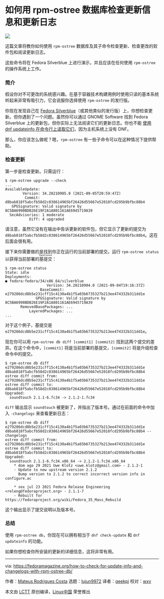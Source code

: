 [#]: subject: "How to check for update info and changelogs with rpm-ostree db"
[#]: via: "https://fedoramagazine.org/how-to-check-for-update-info-and-changelogs-with-rpm-ostree-db/"
[#]: author: "Mateus Rodrigues Costa https://fedoramagazine.org/author/mateusrodcosta/"
[#]: collector: "lujun9972"
[#]: translator: "geekpi"
[#]: reviewer: "wxy"
[#]: publisher: "wxy"
[#]: url: "https://linux.cn/article-13803-1.html"

如何用 rpm-ostree 数据库检查更新信息和更新日志
======

![][1]

这篇文章将教你如何使用 `rpm-ostree` 数据库及其子命令检查更新、检查更改的软件包和阅读更新日志。

这些命令将在 Fedora Silverblue 上进行演示，并且应该在任何使用 `rpm-ostree` 的操作系统上工作。

### 简介

假设你对不可更改的系统感兴趣。在基于容器技术构建用例时使用只读的基本系统听起来非常有吸引力，它会说服你选择使用 `rpm-ostree` 的发行版。

你现在发现自己在 [Fedora Silverblue][4]（或其他类似的发行版）上，你想检查更新。但你遇到了一个问题。虽然你可以通过 GNOME Software 找到 Fedora Silverblue 上的更新包，但你实际上无法阅读它们的更新日志。你也不能 [使用 dnf updateinfo 在命令行上读取它们][5]，因为主机系统上没有 DNF。

那么，你应该怎么做呢？嗯，`rpm-ostree` 有一些子命令可以在这种情况下提供帮助。

### 检查更新

第一步是检查更新。只需运行：

```
$ rpm-ostree upgrade --check
...
AvailableUpdate:
        Version: 34.20210905.0 (2021-09-05T20:59:47Z)
         Commit: d8bab818f5abcfb58d2c038614965bf26426d55667e52018fcd295b9bfbc88b4
   GPGSignature: Valid signature by 8C5BA6990BDB26E19F2A1A801161AE6945719A39
  SecAdvisories: 1 moderate
           Diff: 4 upgraded
```

请注意，虽然它没有在输出中告诉更新的软件包，但它显示了更新的提交为 `d8bab818f5abcfb58d2c038614965bf26426d55667e52018fcd295b9bfbc88b4`。这在后面会很有用。

接下来你需要做的是找到你正在运行的当前部署的提交。运行 `rpm-ostree status` 以获得当前部署的<ruby>基提交<rt>BaseCommit</rt></ruby>：

```
$ rpm-ostree status
State: idle
Deployments:
● fedora:fedora/34/x86_64/silverblue
                   Version: 34.20210904.0 (2021-09-04T19:16:37Z)
                BaseCommit: e279286dcd8b5e231cff15c4130a4b1f5a03b6735327b213ee474332b311dd1e
              GPGSignature: Valid signature by 8C5BA6990BDB26E19F2A1A801161AE6945719A39
       RemovedBasePackages: ...
           LayeredPackages: ...
...
```

对于这个例子，基提交是`e279286dcd8b5e231cff15c4130a4b1f5a03b6735327b213ee474332b311dd1e`。

现在你可以用 `rpm-ostree db diff [commit1] [commit2]` 找到这两个提交的差异。在这个命令中，`[commit1]` 将是当前部署的基提交，`[commit2]` 将是升级检查命令中的提交。

```
$ rpm-ostree db diff e279286dcd8b5e231cff15c4130a4b1f5a03b6735327b213ee474332b311dd1e d8bab818f5abcfb58d2c038614965bf26426d55667e52018fcd295b9bfbc88b4
ostree diff commit from: e279286dcd8b5e231cff15c4130a4b1f5a03b6735327b213ee474332b311dd1e
ostree diff commit to:   d8bab818f5abcfb58d2c038614965bf26426d55667e52018fcd295b9bfbc88b4
Upgraded:
  soundtouch 2.1.1-6.fc34 -> 2.1.2-1.fc34
```

`diff` 输出显示 `soundtouch` 被更新了，并指出了版本号。通过在前面的命令中加入 `-changelogs` 来查看更新日志：

```
$ rpm-ostree db diff e279286dcd8b5e231cff15c4130a4b1f5a03b6735327b213ee474332b311dd1e d8bab818f5abcfb58d2c038614965bf26426d55667e52018fcd295b9bfbc88b4 --changelogs
ostree diff commit from: e279286dcd8b5e231cff15c4130a4b1f5a03b6735327b213ee474332b311dd1e
ostree diff commit to:   d8bab818f5abcfb58d2c038614965bf26426d55667e52018fcd295b9bfbc88b4
Upgraded:
  soundtouch 2.1.1-6.fc34.x86_64 -> 2.1.2-1.fc34.x86_64
    * dom ago 29 2021 Uwe Klotz <uwe.klotz@gmail.com> - 2.1.2-1
    - Update to new upstream version 2.1.2
      Bump version to 2.1.2 to correct incorrect version info in configure.ac

    * sex jul 23 2021 Fedora Release Engineering <releng@fedoraproject.org> - 2.1.1-7
    - Rebuilt for https://fedoraproject.org/wiki/Fedora_35_Mass_Rebuild
```

这个输出显示了提交说明以及版本号。

### 总结

使用 `rpm-ostree db`，你现在可以拥有相当于 `dnf check-update` 和 `dnf updateinfo` 的功能。

如果你想检查你所安装的更新的详细信息，这将非常有用。

--------------------------------------------------------------------------------

via: https://fedoramagazine.org/how-to-check-for-update-info-and-changelogs-with-rpm-ostree-db/

作者：[Mateus Rodrigues Costa][a]
选题：[lujun9972][b]
译者：[geekpi](https://github.com/geekpi)
校对：[wxy](https://github.com/wxy)

本文由 [LCTT](https://github.com/LCTT/TranslateProject) 原创编译，[Linux中国](https://linux.cn/) 荣誉推出

[a]: https://fedoramagazine.org/author/mateusrodcosta/
[b]: https://github.com/lujun9972
[1]: https://fedoramagazine.org/wp-content/uploads/2021/09/rpm-ostree-db_changelog-816x345.jpg
[2]: https://unsplash.com/@dancristianp?utm_source=unsplash&utm_medium=referral&utm_content=creditCopyText
[3]: https://unsplash.com/s/photos/backdrop?utm_source=unsplash&utm_medium=referral&utm_content=creditCopyText
[4]: https://fedoramagazine.org/what-is-silverblue/
[5]: https://fedoramagazine.org/use-dnf-updateinfo-to-read-update-changelogs/
